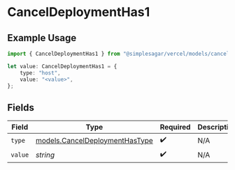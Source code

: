# CancelDeploymentHas1

## Example Usage

```typescript
import { CancelDeploymentHas1 } from "@simplesagar/vercel/models/canceldeploymentop.js";

let value: CancelDeploymentHas1 = {
    type: "host",
    value: "<value>",
};
```

## Fields

| Field                                                                  | Type                                                                   | Required                                                               | Description                                                            |
| ---------------------------------------------------------------------- | ---------------------------------------------------------------------- | ---------------------------------------------------------------------- | ---------------------------------------------------------------------- |
| `type`                                                                 | [models.CancelDeploymentHasType](../models/canceldeploymenthastype.md) | :heavy_check_mark:                                                     | N/A                                                                    |
| `value`                                                                | *string*                                                               | :heavy_check_mark:                                                     | N/A                                                                    |